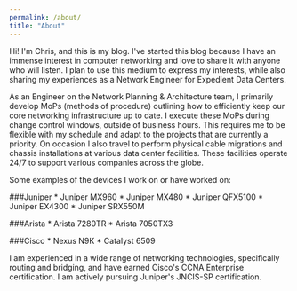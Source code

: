 ```yaml
---
permalink: /about/
title: "About"
---
```


Hi! I'm Chris, and this is my blog. I've started this blog because I have an immense interest in computer networking and love to share it with anyone who will listen. I plan to use this medium to express my interests, while also sharing my experiences as a Network Engineer for Expedient Data Centers.

As an Engineer on the Network Planning & Architecture team, I primarily develop MoPs (methods of procedure) outlining how to efficiently keep our core networking infrastructure up to date. I execute these MoPs during change control windows, outside of business hours. This requires me to be flexible with my schedule and adapt to the projects that are currently a priority. On occasion I also travel to perform physical cable migrations and chassis installations at various data center facilities. These facilities operate 24/7 to support various companies across the globe.

Some examples of the devices I work on or have worked on:

###Juniper
    * Juniper MX960
    * Juniper MX480
    * Juniper QFX5100
    * Juniper EX4300
    * Juniper SRX550M

###Arista
    * Arista 7280TR
    * Arista 7050TX3

###Cisco
    * Nexus N9K
    * Catalyst 6509

I am experienced in a wide range of networking technologies, specifically routing and bridging, and have earned Cisco's CCNA Enterprise certification. I am actively pursuing Juniper's JNCIS-SP certification.